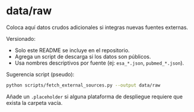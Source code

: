 # data/raw

Coloca aquí datos crudos adicionales si integras nuevas fuentes externas.

Versionado:
- Solo este README se incluye en el repositorio.
- Agrega un script de descarga si los datos son públicos.
- Usa nombres descriptivos por fuente (ej: `esa_*.json`, `pubmed_*.json`).

Sugerencia script (pseudo):
```bash
python scripts/fetch_external_sources.py --output data/raw
```

Añade un `.placeholder` si alguna plataforma de despliegue requiere que exista la carpeta vacía.
